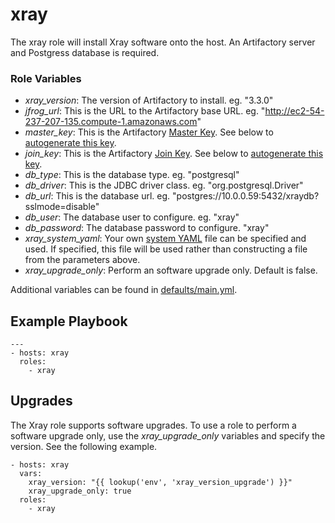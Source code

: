# xray
The xray role will install Xray software onto the host. An Artifactory server and Postgress database is required.

### Role Variables
* _xray_version_: The version of Artifactory to install. eg. "3.3.0"
* _jfrog_url_: This is the URL to the Artifactory base URL. eg. "http://ec2-54-237-207-135.compute-1.amazonaws.com"
* _master_key_: This is the Artifactory [Master Key](https://www.jfrog.com/confluence/display/JFROG/Managing+Keys). See below to [autogenerate this key](#autogenerating-master-and-join-keys).
* _join_key_: This is the Artifactory [Join Key](https://www.jfrog.com/confluence/display/JFROG/Managing+Keys). See below to [autogenerate this key](#autogenerating-master-and-join-keys).
* _db_type_: This is the database type. eg. "postgresql"
* _db_driver_: This is the JDBC driver class. eg. "org.postgresql.Driver"
* _db_url_: This is the database url. eg. "postgres://10.0.0.59:5432/xraydb?sslmode=disable"
* _db_user_: The database user to configure. eg. "xray"
* _db_password_: The database password to configure. "xray"
* _xray_system_yaml_: Your own [system YAML](https://www.jfrog.com/confluence/display/JFROG/System+YAML+Configuration+File) file can be specified and used. If specified, this file will be used rather than constructing a file from the parameters above.
* _xray_upgrade_only_: Perform an software upgrade only. Default is false.

Additional variables can be found in [defaults/main.yml](./defaults/main.yml).
## Example Playbook
```
---
- hosts: xray
  roles:
    - xray
```

## Upgrades
The Xray role supports software upgrades. To use a role to perform a software upgrade only, use the _xray_upgrade_only_ variables and specify the version. See the following example.

```
- hosts: xray
  vars:
    xray_version: "{{ lookup('env', 'xray_version_upgrade') }}"
    xray_upgrade_only: true
  roles:
    - xray
```
